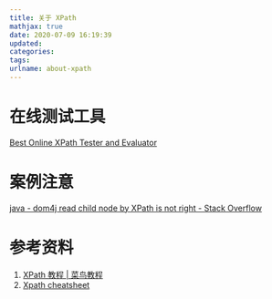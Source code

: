 ```yaml
---
title: 关于 XPath
mathjax: true
date: 2020-07-09 16:19:39
updated:
categories:
tags:
urlname: about-xpath
---
```




<!-- more -->





# 在线测试工具

[Best Online XPath Tester and Evaluator](https://codebeautify.org/Xpath-Tester)





# 案例注意

[java - dom4j read child node by XPath is not right - Stack Overflow](https://stackoverflow.com/questions/46215455/dom4j-read-child-node-by-xpath-is-not-right)



# 参考资料

1. [XPath 教程 | 菜鸟教程](https://www.runoob.com/xpath/xpath-tutorial.html)
2. [Xpath cheatsheet](https://devhints.io/xpath)